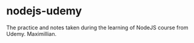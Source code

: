 # nodejs-udemy
The practice and notes taken during the learning of NodeJS course from Udemy. Maximillian.
